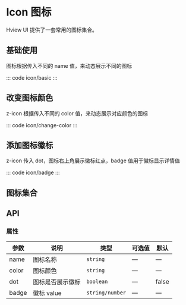 <script setup>
import basic from 'exam/icon/basic.vue'
import changeColor from 'exam/icon/change-color.vue'
import badge from 'exam/icon/badge.vue'
import iconList from 'exam/icon/icon-list.vue'
</script>

<style scoped>
.icon-example {
  display: flex;
  justify-content: space-between;
  flex-wrap: wrap;
  font-size: 30px;
}
</style>

# Icon 图标

Hview UI 提供了一套常用的图标集合。

## 基础使用

图标根据传入不同的 name 值，来动态展示不同的图标

::: code icon/basic
<basic></basic>
:::

## 改变图标颜色

z-icon 根据传入不同的 color 值，来动态展示对应颜色的图标

::: code icon/change-color
<changeColor></changeColor>
:::

## 添加图标徽标

z-icon 传入 dot，图标右上角展示徽标红点，badge 值用于徽标显示详情值

::: code icon/badge
<badge></badge>
:::

## 图标集合

<iconList></iconList>

## API

### 属性

| 参数  | 说明             | 类型            | 可选值 | 默认  |
| ----- | ---------------- | --------------- | ------ | ----- |
| name  | 图标名称         | `string`        | —      | —     |
| color | 图标颜色         | `string`        | —      | —     |
| dot   | 图标是否展示徽标 | `boolean`       | —      | false |
| badge | 徽标 value       | `string/number` | —      | —     |
